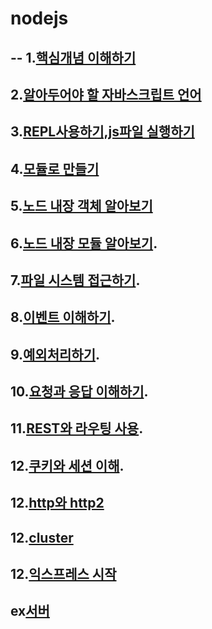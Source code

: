 # nodejs
--
1.[핵심개념 이해하기](https://github.com/kyunghyunHan/nodejs/blob/3266156d99720bd5f8cdefafc75a7c03a73135f8/nodestart.js)   
--
2.[알아두어야 할 자바스크립트 언어]()
--
3.[REPL사용하기,js파일 실행하기](https://github.com/kyunghyunHan/nodejs/blob/3266156d99720bd5f8cdefafc75a7c03a73135f8/replstart.js)
--   
4.[모듈로 만들기](https://github.com/kyunghyunHan/nodejs/blob/6aa94d7348c0f600ee3c989bba67178be47e4da9/module.js)   
--   
5.[노드 내장 객체 알아보기](https://github.com/kyunghyunHan/nodejs/blob/9328ffae0a70b5533c6e9451fba169c91e642558/nodeobject.js)   
--   
6.[노드 내장 모듈 알아보기](https://github.com/kyunghyunHan/nodejs/blob/9328ffae0a70b5533c6e9451fba169c91e642558/nodemodule.js).  
--
7.[파일 시스템 접근하기](https://github.com/kyunghyunHan/nodejs/blob/6015bb04cd2930cfa47bd3331b1a59a8c59b1f02/filesystem.js).  
--
8.[이벤트 이해하기](https://github.com/kyunghyunHan/nodejs/blob/91faab0ddd20fd349ca950e26ab0510c5071ba5b/event.js).  
--
9.[예외처리하기](https://github.com/kyunghyunHan/nodejs/blob/9eeba884f89f002941d93d516b3274dd4e914023/error1.js).  
--
10.[요청과 응답 이해하기](https://github.com/kyunghyunHan/nodejs/blob/5336c2d9249a40bfb9d584626951b10c25fb590b/http.js).  
--
11.[REST와 라우팅 사용]().  
--
12.[쿠키와 세션 이해]().  
--
12.[http와 http2]()
--
12.[cluster]()
--
12.[익스프레스 시작]()
--
ex[서버]()
--
